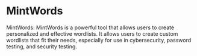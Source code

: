 # MintWords
 MintWords: MintWords is a powerful tool that allows users to create personalized and effective wordlists. It allows users to create custom wordlists that fit their needs, especially for use in cybersecurity, password testing, and security testing.
